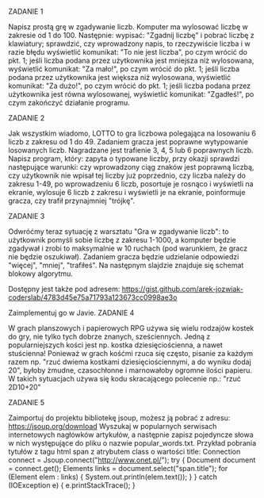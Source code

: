 ZADANIE 1

Napisz prostą grę w zgadywanie liczb. Komputer ma wylosować liczbę w zakresie od 1 do 100. Następnie:
wypisać: "Zgadnij liczbę" i pobrać liczbę z klawiatury;
sprawdzić, czy wprowadzony napis, to rzeczywiście liczba i w razie błędu wyświetlić komunikat: "To nie jest liczba", po czym wrócić do pkt. 1;
jeśli liczba podana przez użytkownika jest mniejsza niż wylosowana, wyświetlić komunikat: "Za mało!", po czym wrócić do pkt. 1;
jeśli liczba podana przez użytkownika jest większa niż wylosowana, wyświetlić komunikat: "Za dużo!", po czym wrócić do pkt. 1;
jeśli liczba podana przez użytkownika jest równa wylosowanej, wyświetlić komunikat: "Zgadłeś!", po czym zakończyć działanie programu.

ZADANIE 2

Jak wszystkim wiadomo, LOTTO to gra liczbowa polegająca na losowaniu 6 liczb z zakresu od 1 do 49. Zadaniem gracza jest poprawne wytypowanie losowanych liczb. Nagradzane jest trafienie 3, 4, 5 lub 6 poprawnych liczb.
Napisz program, który:
zapyta o typowane liczby, przy okazji sprawdzi następujące warunki:
czy wprowadzony ciąg znaków jest poprawną liczbą,
czy użytkownik nie wpisał tej liczby już poprzednio,
czy liczba należy do zakresu 1-49,
po wprowadzeniu 6 liczb, posortuje je rosnąco i wyświetli na ekranie,
wylosuje 6 liczb z zakresu i wyświetli je na ekranie,
poinformuje gracza, czy trafił przynajmniej "trójkę".

ZADANIE 3

Odwróćmy teraz sytuację z warsztatu "Gra w zgadywanie liczb": to użytkownik pomyśli sobie liczbę z zakresu 1-1000, a komputer będzie zgadywał i zrobi to maksymalnie w 10 ruchach (pod warunkiem, że gracz nie będzie oszukiwał).
Zadaniem gracza będzie udzielanie odpowiedzi "więcej", "mniej", "trafiłeś".
Na następnym slajdzie znajduje się schemat blokowy algorytmu.

Dostępny jest także pod adresem:
https://gist.github.com/arek-jozwiak-coderslab/4783d45e75a71793a123673cc0998ae3o

Zaimplementuj go w Javie.
ZADANIE 4

W grach planszowych i papierowych RPG używa się wielu rodzajów kostek do gry, nie tylko tych dobrze znanych, sześciennych. Jedną z popularniejszych kości jest np. kostka dziesięciościenna, a nawet stuścienna!
Ponieważ w grach kośćmi rzuca się często, pisanie za każdym razem np. "rzuć dwiema kostkami dziesięciościennymi, a do wyniku dodaj 20", byłoby żmudne, czasochłonne i marnowałoby ogromne ilości papieru.
W takich sytuacjach używa się kodu skracającego polecenie np.:
"rzuć 2D10+20"

ZADANIE 5

Zaimportuj do projektu bibliotekę jsoup, możesz ją pobrać z adresu: https://jsoup.org/download
Wyszukaj w popularnych serwisach internetowych nagłówków artykułów, a następnie zapisz pojedyncze słowa w nich występujące do pliku o nazwie popular_words.txt. Przykład pobrania tytułów z tagu html span z atrybutem class o wartości title:
Connection connect = Jsoup.connect("http://www.onet.pl/");
try {
    Document document = connect.get();
    Elements links = document.select("span.title");
    for (Element elem : links) {
        System.out.println(elem.text());
    }
} catch (IOException e) {
    e.printStackTrace();
}